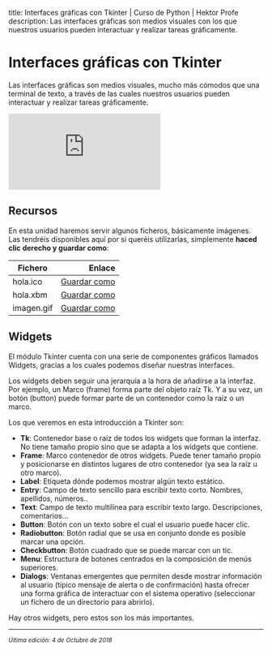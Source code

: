 title: Interfaces gráficas con Tkinter | Curso de Python | Hektor Profe
description: Las interfaces gráficas son medios visuales con los que nuestros usuarios pueden interactuar y realizar tareas gráficamente.

# Interfaces gráficas con Tkinter

Las interfaces gráficas son medios visuales, mucho más cómodos que una terminal de texto, a través de las cuales nuestros usuarios pueden interactuar y realizar tareas gráficamente.

<div class='embed-container'><iframe src='https://player.vimeo.com/video/292161566' frameborder='0' webkitAllowFullScreen mozallowfullscreen allowFullScreen></iframe></div>

## Recursos

En esta unidad haremos servir algunos ficheros, básicamente imágenes. Las tendréis disponibles aquí por si queréis utilizarlas, simplemente **haced clic derecho y guardar como**:

|  Fichero    | Enlace |
|  --------   | -----: |
|  hola.ico   | <a href="/cdn/images/tkinter/hola.ico" target="_blank">Guardar como</a> |
|  hola.xbm   | <a href="/cdn/images/tkinter/hola.xbm" target="_blank">Guardar como</a>   |
|  imagen.gif | <a href="/cdn/images/tkinter/imagen.gif" target="_blank">Guardar como</a>   |

## Widgets

El módulo Tkinter cuenta con una serie de componentes gráficos llamados Widgets, gracias a los cuales podemos diseñar nuestras interfaces. 

Los widgets deben seguir una jerarquía a la hora de añadirse a la interfaz. Por ejemplo, un Marco (frame) forma parte del objeto raíz Tk. Y a su vez, un botón (button) puede formar parte de un contenedor como la raíz o un marco. 

Los que veremos en esta introducción a Tkinter son:

* **Tk**: Contenedor base o raíz de todos los widgets que forman la interfaz. No tiene tamaño propio sino que se adapta a los widgets que contiene.
* **Frame**: Marco contenedor de otros widgets. Puede tener tamaño propio y posicionarse en distintos lugares de otro contenedor (ya sea la raíz u otro marco).
* **Label**: Etiqueta dónde podemos mostrar algún texto estático.
* **Entry**: Campo de texto sencillo para escribir texto corto. Nombres, apellidos, números..
* **Text**: Campo de texto multilínea para escribir texto largo. Descripciones, comentarios...
* **Button**: Botón con un texto sobre el cual el usuario puede hacer clic.
* **Radiobutton**: Botón radial que se usa en conjunto donde es posible marcar una opción.
* **Checkbutton**: Botón cuadrado que se puede marcar con un tic.
* **Menu**: Estructura de botones centrados en la composición de menús superiores.
* **Dialogs**: Ventanas emergentes que permiten desde mostrar información al usuario (típico mensaje de alerta o de confirmación) hasta ofrecer una forma gráfica de interactuar con el sistema operativo (seleccionar un fichero de un directorio para abrirlo).
    
Hay otros widgets, pero estos son los más importantes.

___
<small class="edited"><i>Última edición: 4 de Octubre de 2018</i></small>